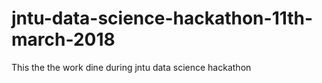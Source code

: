 # jntu-data-science-hackathon-11th-march-2018
This the the work dine during jntu data science hackathon
